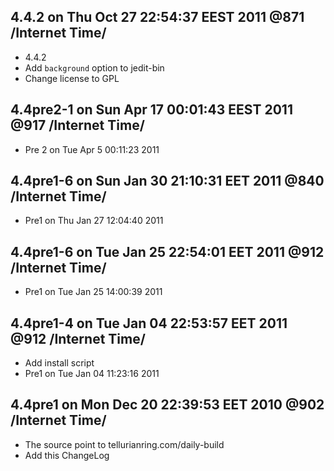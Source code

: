 4.4.2 on Thu Oct 27 22:54:37 EEST 2011 @871 /Internet Time/
---
* 4.4.2
* Add `background` option to jedit-bin
* Change license to GPL

4.4pre2-1 on Sun Apr 17 00:01:43 EEST 2011 @917 /Internet Time/
----------------------------------------------------------------
* Pre 2 on Tue Apr 5 00:11:23 2011

4.4pre1-6 on Sun Jan 30 21:10:31 EET 2011 @840 /Internet Time/
---------------------------------------------------------------
* Pre1 on Thu Jan 27 12:04:40 2011

4.4pre1-6 on Tue Jan 25 22:54:01 EET 2011 @912 /Internet Time/
---------------------------------------------------------------
* Pre1 on Tue Jan 25 14:00:39 2011

4.4pre1-4 on Tue Jan 04 22:53:57 EET 2011 @912 /Internet Time/
---------------------------------------------------------------
* Add install script
* Pre1 on Tue Jan 04 11:23:16 2011

4.4pre1 on Mon Dec 20 22:39:53 EET 2010 @902 /Internet Time/
-------------------------------------------------------------
* The source point to tellurianring.com/daily-build
* Add this ChangeLog
